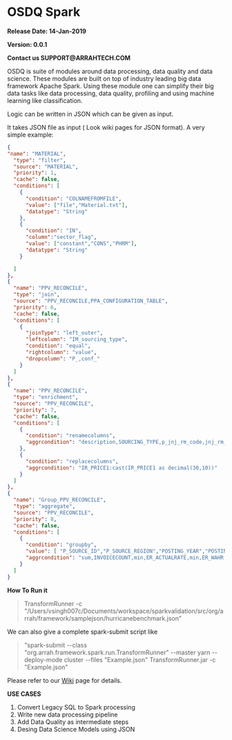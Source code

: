 # OSDQ Spark

__Release Date: 14-Jan-2019__

__Version: 0.0.1__

__Contact us SUPPORT@ARRAHTECH.COM__

OSDQ is suite of modules around data processing, data quality and data science. These modules are built on top of industry leading big data framework Apache Spark. 
Using these module one can simplify their big data tasks like data processing, data quality, profiling and using machine learning like classification.

Logic can be written in JSON which can be given as input.

It takes JSON file as input ( Look wiki pages for JSON format). A very simple example:
  
```json  
{
"name": "MATERIAL",
  "type": "filter",
  "source": "MATERIAL",
  "priority": 1,
  "cache": false,
  "conditions": [
    {
      "condition": "COLNAMEFROMFILE",
      "value": ["file","Material.txt"],
      "datatype": "String"
    },
    {
      "condition": "IN",
      "column":"sector_flag",
      "value": ["constant","CONS","PHRM"],
      "datatype": "String"
    }

  ]
},
{
  "name": "PPV_RECONCILE",
  "type": "join",
  "source": "PPV_RECONCILE,PPA_CONFIGURATION_TABLE",
  "priority": 6,
  "cache": false,
  "conditions": [
    {
      "joinType": "left_outer",
      "leftcolumn": "IM_sourcing_type",
      "condition": "equal",
      "rightcolumn": "value",
      "dropcolumn": "P_,conf_"
    }
  ]
},
{
  "name": "PPV_RECONCILE",
  "type": "enrichment",
  "source": "PPV_RECONCILE",
  "priority": 7,
  "cache": false,
  "conditions": [
    {
      "condition": "renamecolumns",
      "aggrcondition": "description,SOURCING_TYPE,p_jnj_rm_code,jnj_rm_code"
    },
    {
      "condition": "replacecolumns",
      "aggrcondition": "IR_PRICE1:cast(IR_PRICE1 as decimal(30,10))"
    }
  ]
},
{
  "name": "Group_PPV_RECONCILE",
  "type": "aggregate",
  "source": "PPV_RECONCILE",
  "priority": 8,
  "cache": false,
  "conditions": [
    {
      "condition": "groupby",
      "value": [ "P_SOURCE_ID","P_SOURCE_REGION","POSTING_YEAR","POSTING_MONTH","POSTING_YEAR_MONTH","INVOICE_DATE","PLANT_NAME","P_ENV","INVOICE_NUMBER","PURCHASE_DOC_NO","PURCHASE_DOC_LINE_NO","MATERIAL_CODE","MATERIAL_DESC","VENDOR_NAME","P_CATEGORY","SUBCATEGORY","PURCHASING_UOM","STOCKING_UOM","CONVERSION_FACTOR","PURCHASE_CURRENCY","INVOICE_CURRENCY","FCUR","VENDOR_NO","INVOICE_LINENUMBER","POSTING_DATE_DOC","RECEIPT_DATE","MATERIAL_CODE_PRED","MATERIAL_DESC_PRED","SECONDARY_VENDOR_NO","SECONDARY_VENDOR_NAME","VENDOR_COUNTRY","VENDOR_CITY","SECONDARY_VENDOR_COUNTRY","SECONDARY_VENDOR_CITY","MOQ","IOQ","INCOTERM_CODE","INCOTERM_DESC","INCOTERM_LOCATION_COUNTRY","INCOTERM_LOCATION_CITY","PAYMENT_TERMS","PAYMENT_TERMSDESC","PAYMENT_DAYS","VMI_FLAG","LEADTIME","RECEIPT_CURRENCY","PLANT_CURRENCY","PRICE_VALIDITY_START_DATE","PRICE_VALIDITY_END_DATE","SSETRANSACTION","DOCUMENT_CATEGORY","DOCUMENT_CATEGORY_DESC","MATERIAL_TYPE","RECEIPT_DONE","SAP_PLANTCODE","TRANSACTION_TYPE","GR_QT_PO_IND","SAP_MATNR","TRANSACTION_REFNO","EXT_PO_REF_NO","FLAG","P_EMS_MATERIAL_NUMBER","P_SOURCE","AMSIGN","SAP_VENDORCODE","BPVOLUME","TO_DATE","FROM_DATE","SOURCING_TYPE","PO_QUANTITY","PO_type","IR_CURRENCY1","IR_PRICE1","jnj_rm_code","TRADE_NAME","SPEC"],
      "aggrcondition": "sum,INVOICECOUNT,min,ER_ACTUALRATE,min,ER_WAHR,min,ER_BP,min,POUNITPRICE_FCUR_ACTUALRATE,min,POUNITPRICE_FCUR_WAHR,min,POUNITPRICE_FCUR_BP,max,TOTALPO_AMT_DOC_CURRENCY,max,TOTALPO_AMT_FCUR_ACTUALRATE,max,TOTALPO_AMT_FCUR_WAHR,max,TOTALPO_AMT_FCUR_BP,min,INVOICE_PRICE_DOC_CURRENCY,min,INVOICE_PRICE_FCUR_ACTUALRATE,min,INVOICE_PRICE_FCUR_WAHR,min,INVOICE_PRICE_FCUR_BP,sum,INVOICE_SPEND_DOC_CURRENCY,sum,INVOICE_SPEND_FCUR_ACTUALRATE,sum,INVOICE_SPEND_FCUR_WAHR,sum,INVOICE_SPEND_FCUR_BP,min,standard_cost_doc_curr_actual,min,standard_cost_doc_curr_wahr,min,standard_cost_doc_curr_bp,min,STANDARD_COSTPERUNIT_LCUR,sum,TOTAL_AMOUNT_AT_STANDARD_COST_LCUR,sum,TOTAL_AMOUNT_AT_STANDARD_COST_DOC_CUR_ACTUALRATE,sum,TOTAL_AMOUNT_AT_STANDARD_COST_DOC_CUR_WAHR,sum,TOTAL_AMOUNT_AT_STANDARD_COST_DOC_CUR_BP,sum,PPV1_AMOUNT_DOC_CURRENCY,sum,PPV1_AMOUNT_FCUR_ACTUALRATE,sum,PPV1_AMOUNT_FCUR_WAHR,sum,PPV1_AMOUNT_FCUR_BP,sum,PPV2_AMOUNT_DOC_CURRENCY,sum,PPV2_AMOUNT_FCUR_ACTUALRATE,sum,PPV2_AMOUNT_FCUR_WAHR,sum,PPV2_AMOUNT_FCUR_BP,sum,TOTALPPV_DOC_CURRENCY,sum,TOTALPPV_FCUR_ACTUALRATE,sum,TOTALPPV_FCUR_WAHR,sum,TOTALPPV_FCUR_BP,sum,EXPECTEDPPV_DOC_CURRENCY,sum,EXPECTEDPPV_FCUR_ACTUALRATE,sum,EXPECTEDPPV_FCUR_WAHR,sum,EXPECTEDPPV_FCUR_BP,min,RECEIPT_PRICE,min,RECEIPT_PRICE_FCUR_ACTUALRATE,min,RECEIPT_PRICE_FCUR_WAHR,min,RECEIPT_PRICE_FCUR_BP,sum,RECEIPT_SPEND_DOC_CURRENCY,sum,RECEIPT_SPEND_FCUR_ACTUALRATE,sum,RECEIPT_SPEND_FCUR_WAHR,sum,RECEIPT_SPEND_FCUR_BP,min,ACTUAL_EXCHANGE_RATE,min,WEIGHTED_AVERAGE_HEDGE_RATE_WAHR,min,PPVMISMATCH,min,VARIANCE,min,STANDARD_COSTPERUNIT_BASE_CURRENCY,min,PPV2PERCENTAGE,min,SSE_CURRENCY,min,GSS_STATUS,min,INVOICE_EXCHANGE_RATE"
    }
  ]
}
```

__How To Run it__

> TransformRunner -c "/Users/vsingh007c/Documents/workspace/sparkvalidation/src/org/arrah/framework/samplejson/hurricanebenchmark.json"

We can also give a complete spark-submit script like

> "spark-submit --class "org.arrah.framework.spark.run.TransformRunner" --master yarn --deploy-mode cluster --files "Example.json" TransformRunner.jar -c "Example.json"



Please refer to our [Wiki](https://gitlab.com/arun-y/osdq-spark/wikis/) page for details.


__USE CASES__

1.  Convert Legacy SQL to Spark processing
2.  Write new data processing pipeline
3.  Add Data Quality as intermediate steps
4.  Desing Data Science Models  using JSON

